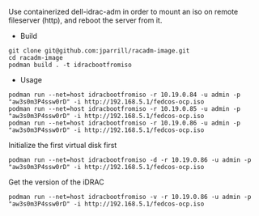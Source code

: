 
Use containerized dell-idrac-adm in order to mount an iso on remote fileserver (http), and reboot the server from it.

- Build
```
git clone git@github.com:jparrill/racadm-image.git
cd racadm-image
podman build . -t idracbootfromiso
```

- Usage
```
podman run --net=host idracbootfromiso -r 10.19.0.84 -u admin -p "aw3s0m3P4ssw0rD" -i http://192.168.5.1/fedcos-ocp.iso
podman run --net=host idracbootfromiso -r 10.19.0.85 -u admin -p "aw3s0m3P4ssw0rD" -i http://192.168.5.1/fedcos-ocp.iso
podman run --net=host idracbootfromiso -r 10.19.0.86 -u admin -p "aw3s0m3P4ssw0rD" -i http://192.168.5.1/fedcos-ocp.iso
```

Initialize the first virtual disk first
```
podman run --net=host idracbootfromiso -d -r 10.19.0.86 -u admin -p "aw3s0m3P4ssw0rD" -i http://192.168.5.1/fedcos-ocp.iso
```

Get the version of the iDRAC 
```
podman run --net=host idracbootfromiso -v -r 10.19.0.86 -u admin -p "aw3s0m3P4ssw0rD" -i http://192.168.5.1/fedcos-ocp.iso
```
